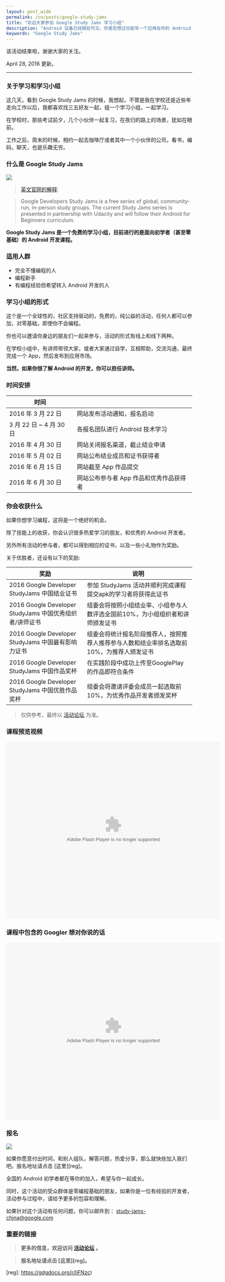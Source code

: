 ```yaml
---
layout: post_wide
permalink: /cn/posts/google-study-jams
title: "欢迎大家参加 Google Study Jams 学习小组"
description: "Android 设备已经随处可见，你是否想过也能写一个应用在你的 Android 手机上运行？"
keywords: "Google Study Jams"
---
```


该活动结束啦，谢谢大家的关注。

April 28, 2016 更新。

---

### 关于学习和学习小组

这几天，看到 Google Study Jams 的时候，我想起，不管是我在学校还是近些年走向工作以后，我都喜欢找三五好友一起，组一个学习小组，一起学习。

在学校时，那些考试前夕，几个小伙伴一起复习，在夜归的路上的场景，犹如在眼前。

工作之后，周末的时候，相约一起去咖啡厅或者其中一个小伙伴的公司，看书，编码，聊天，也是乐趣无穷。

### 什么是 Google Study Jams

<div class='row'>
    <div class='col-md-8 col-md-offset-2'>
        <img src='//{{ site.s_host }}/large/8a41f469jw1f27y2nqh6ij21cw0iw77t.jpg'/>
    </div>
</div>

> [英文官网的解释][developerstudyjams]:

> Google Developers Study Jams is a free series of global, community-run, in-person study groups. The current Study Jams series is presented in partnership with Udacity and will follow their Android for Beginners curriculum.

**Google Study Jams 是一个免费的学习小组，目前进行的是面向初学者（甚至零基础）的 Android 开发课程。**

### 适用人群

*  完全不懂编程的人
*  编程新手
*  有编程经验但希望转入 Android 开发的人

### 学习小组的形式

这个是一个全球性的，社区支持驱动的，免费的，纯公益的活动，任何人都可以参加，对零基础，即使你不会编程。

你也可以邀请你身边的朋友们一起来参与，活动的形式有线上和线下两种。

在学校小组中，有讲师带领大家，或者大家通过自学，互相帮助，交流沟通，最终完成一个 App，然后发布到应用市场。

**当然，如果你很了解 Android 的开发，你可以担任讲师。**


### 时间安排

| 时间 | |
| --- | --- |
| 2016 年 3 月 22 日 | 网站发布活动通知，报名启动 |
| 3 月 22 日 ~ 4 月 30 日 | 各报名团队进行 Android 技术学习 |
| 2016 年 4 月 30 日 | 网站关闭报名渠道，截止结业申请 |
| 2016 年 5 月 02 日 | 网站公布结业成员和证书获得者 |
| 2016 年 6 月 15 日 | 网站截至 App 作品提交 |
| 2016 年 6 月 30 日 | 网站公布参与者 App 作品和优秀作品获得者 |

### 你会收获什么

如果你想学习编程，这将是一个绝好的机会。

除了技能上的收获，你会认识很多热爱学习的朋友，和优秀的 Android 开发者。

另外所有活动的参与者，都可以得到相应的证书，以及一些小礼物作为奖励。

关于优胜者，还设有以下的奖励:

| 奖励 | 说明 |
| --- | --- |
| 2016 Google Developer StudyJams 中国结业证书    | 参加 StudyJams 活动并顺利完成课程提交apk的学习者将获得此证书 |
| 2016 Google Developer StudyJams 中国优秀组织者/讲师证书 | 组委会将按照小组结业率、小组参与人数评选全国前10%，为小组组织者和讲师颁发证书 | 
| 2016 Google Developer StudyJams 中国最有影响力证书  | 组委会将统计报名阶段推荐人，按照推荐人推荐参与人数和结业率排名选取前10%，为推荐人颁发证书 |
| 2016 Google Developer StudyJams 中国作品奖杯    | 在实践阶段中成功上传至GooglePlay的作品即符合条件 |
| 2016 Google Developer StudyJams 中国优胜作品奖杯    | 组委会将邀请评委会成员一起选取前10%，为优秀作品开发者颁发奖杯 |

>  仅供参考，最终以 [活动论坛][bbs] 为准。

### 课程预览视频

<div class='row'>
    <div class='col-md-8 col-md-offset-2'>
        <embed src="http://static.video.qq.com/TPout.swf?vid=u0189bvpj48&auto=0" allowFullScreen="true" quality="high" width="580" height="480" align="middle" allowScriptAccess="always" type="application/x-shockwave-flash"/>
    </div>
</div>

### 课程中包含的 Googler 想对你说的话

<div class='row'>
    <div class='col-md-8 col-md-offset-2'>
        <embed src="http://static.video.qq.com/TPout.swf?vid=q0189eptczk&auto=0" allowFullScreen="true" quality="high" width="580" height="480" align="middle" allowScriptAccess="always" type="application/x-shockwave-flash"/>
    </div>
</div>

### 报名

<div class='row'>
    <div class='col-md-8 col-md-offset-2'>
        <img src='//{{ site.s_host }}/large/8a41f469jw1f27yaqt2kzj21cw0iwwjc.jpg'/>
    </div>
</div>

如果你愿意付出时间，和别人组队，解答问题，热爱分享，那么就快些加入我们吧。报名地址请点击 [这里][reg]。

全国的 Android 初学者都在等你的加入，希望与你一起成长。

同时，这个活动的受众群体是零编程基础的朋友，如果你是一位有经验的开发者，活动参与过程中，请给予更多的包容和理解。

如果针对这个活动有任何问题，你可以邮件到： 
[study-jams-china@google.com](mailto:study-jams-china@google.com)

### 重要的链接

> **更多的信息，欢迎访问 [活动论坛][bbs] 。**

> **报名地址请点击 [这里][reg]。**


[developerstudyjams]:      http://developerstudyjams.com/
[bbs]:                     http://www.studyjamscn.com/
[reg]:          https://gdgdocs.org/r/liFNzc)
